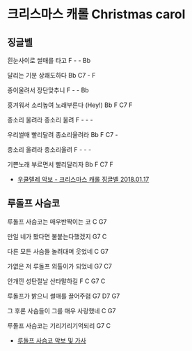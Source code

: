 # 크리스마스 캐롤 Christmas carol

## 징글벨
흰눈사이로 썰매를 타고
F - - Bb

달리는 기분 상쾌도하다
Bb C7 - F

종이울려서 장단맞추니
F - - Bb

흥겨워서 소리높여 노래부른다 (Hey!)
Bb F C7 F

종소리 울려라 종소리 울려
F - - -

우리썰매 빨리달려 종소리울려라
Bb F C7 -

종소리 울려라 종소리울려
F - - -

기쁜노래 부르면서 빨리달리자
Bb F C7 F

* [우쿨렐레 악보 - 크리스마스 캐롤 징글벨 2018.01.17](https://post.naver.com/viewer/postView.nhn?volumeNo=12199317&memberNo=37962600)

## 루돌프 사슴코

루돌프 사슴코는 매우반짝이는 코
C G7

만일 네가 봤다면 불붙는다했겠지
G7 C

다른 모든 사슴들 놀려대며 웃었네
C G7

가엾은 저 루돌프 외톨이가 되었네
G7 C7

안개낀 성탄절날 산타말하길
F C G7 C

루돌프가 밝으니 썰매를 끌어주렴
G7 D7 G7

그 후론 사슴들이 그를 매우 사랑했네
C G7

루돌프 사슴코는 기리기리기억되리
G7 C

* [루돌프 사슴코 악보 및 가사](http://blog.daum.net/rg8585/16139423)
